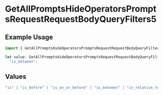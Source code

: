 # GetAllPromptsHideOperatorsPromptsRequestRequestBodyQueryFilters5

## Example Usage

```typescript
import { GetAllPromptsHideOperatorsPromptsRequestRequestBodyQueryFilters5 } from "@orq-ai/node/models/operations";

let value: GetAllPromptsHideOperatorsPromptsRequestRequestBodyQueryFilters5 =
  "is_between";
```

## Values

```typescript
"is" | "is_before" | "is_on_or_before" | "is_between" | "is_relative_today" | "is_relative_time" | "is_empty" | "is_not_empty"
```